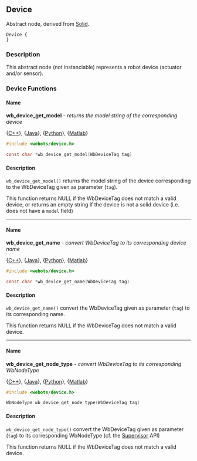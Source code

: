 ## Device

Abstract node, derived from [Solid](solid.md#solid).

```
Device {
}
```

### Description

This abstract node (not instanciable) represents a robot device (actuator and/or
sensor).

### Device Functions

#### Name

**wb\_device\_get\_model** - *returns the model string of the corresponding device*

{[C++](cpp-api.md)}, {[Java](java-api.md)}, {[Python](python-api.md)}, {[Matlab](matlab-api.md)}

``` c
#include <webots/device.h>

const char *wb_device_get_model(WbDeviceTag tag)
```

#### Description

`wb_device_get_model()` returns the model string of the device corresponding to
the WbDeviceTag given as parameter (`tag`).

This function returns NULL if the WbDeviceTag does not match a valid device, or
returns an empty string if the device is not a solid device (i.e. does not have
a `model` field)

---

#### Name

**wb\_device\_get\_name** - *convert WbDeviceTag to its corresponding device name*

{[C++](cpp-api.md)}, {[Java](java-api.md)}, {[Python](python-api.md)}, {[Matlab](matlab-api.md)}

``` c
#include <webots/device.h>

const char *wb_device_get_name(WbDeviceTag tag)
```

#### Description

`wb_device_get_name()` convert the WbDeviceTag given as parameter (`tag`) to its
corresponding name.

This function returns NULL if the WbDeviceTag does not match a valid device.

---

#### Name

**wb\_device\_get\_node\_type** - *convert WbDeviceTag to its corresponding WbNodeType*

{[C++](cpp-api.md)}, {[Java](java-api.md)}, {[Python](python-api.md)}, {[Matlab](matlab-api.md)}

``` c
#include <webots/device.h>

WbNodeType wb_device_get_node_type(WbDeviceTag tag)
```

#### Description

`wb_device_get_node_type()` convert the WbDeviceTag given as parameter (`tag`)
to its corresponding WbNodeType (cf. the [Supervisor](supervisor.md#supervisor)
API)

This function returns NULL if the WbDeviceTag does not match a valid device.

